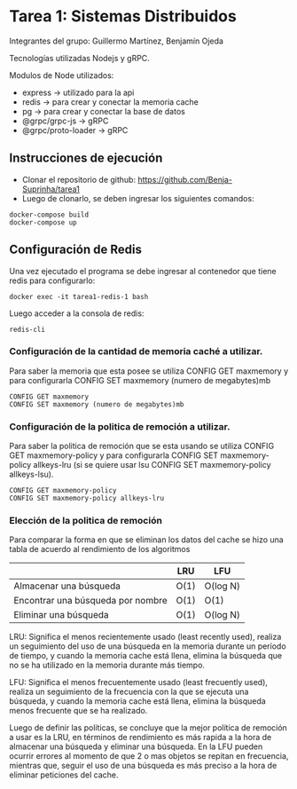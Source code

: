 # Tarea 1: Sistemas Distribuidos

Integrantes del grupo: Guillermo Martínez, Benjamín Ojeda

Tecnologías utilizadas Nodejs y gRPC.

Modulos de Node utilizados:

* express -> utilizado para la api
* redis -> para crear y conectar la memoria cache
* pg -> para crear y conectar la base de datos
* @grpc/grpc-js -> gRPC
* @grpc/proto-loader -> gRPC

## Instrucciones de ejecución

* Clonar el repositorio de github: https://github.com/Benja-Suprinha/tarea1
* Luego de clonarlo, se deben ingresar los siguientes comandos:
```shell
docker-compose build
docker-compose up
```

## Configuración de Redis

Una vez ejecutado el programa se debe ingresar al contenedor que tiene redis para configurarlo:

```shell
docker exec -it tarea1-redis-1 bash
```
Luego acceder a la consola de redis:

```shell
redis-cli
```
### Configuración de la cantidad de memoria caché a utilizar.

Para saber la memoria que esta posee se utiliza CONFIG GET maxmemory y para configurarla CONFIG SET maxmemory (numero de megabytes)mb

```shell
CONFIG GET maxmemory
CONFIG SET maxmemory (numero de megabytes)mb
```

### Configuración de la politica de remoción a utilizar.

Para saber la politica de remoción que se esta usando se utiliza CONFIG GET maxmemory-policy y para configurarla CONFIG SET maxmemory-policy allkeys-lru (si se quiere usar lsu CONFIG SET maxmemory-policy allkeys-lsu).

```shell
CONFIG GET maxmemory-policy
CONFIG SET maxmemory-policy allkeys-lru
```
### Elección de la politica de remoción

Para comparar la forma en que se eliminan los datos del cache se hizo una tabla de acuerdo al rendimiento de los algoritmos

|                                     |   LRU   |   LFU    |   
| ----------------------------------- | ------- | -------- |
| Almacenar una búsqueda              |   O(1)  | O(log N) |
| Encontrar una búsqueda por nombre   |   O(1)  |   O(1)   |
| Eliminar una búsqueda               |   O(1)  | O(log N) |

LRU: Significa el menos recientemente usado (least recently used), realiza un seguimiento del uso de una búsqueda en la memoria durante un período de tiempo, y cuando la memoria cache está llena, elimina la búsqueda que no se ha utilizado en la memoria durante más tiempo.

LFU: Significa el menos frecuentemente usado (least frecuently used), realiza un seguimiento de la frecuencia con la que se ejecuta una búsqueda, y cuando la memoria cache está llena, elimina la búsqueda menos frecuente que se ha realizado.

Luego de definir las políticas, se concluye que la mejor política de remoción a usar es la LRU, en términos de rendimiento es más rapida a la hora de almacenar una búsqueda y eliminar una búsqueda. En la LFU pueden ocurrir errores al momento de que 2 o mas objetos se repitan en frecuencia, mientras que, seguir el uso de una búsqueda es más preciso a la hora de eliminar peticiones del cache.
